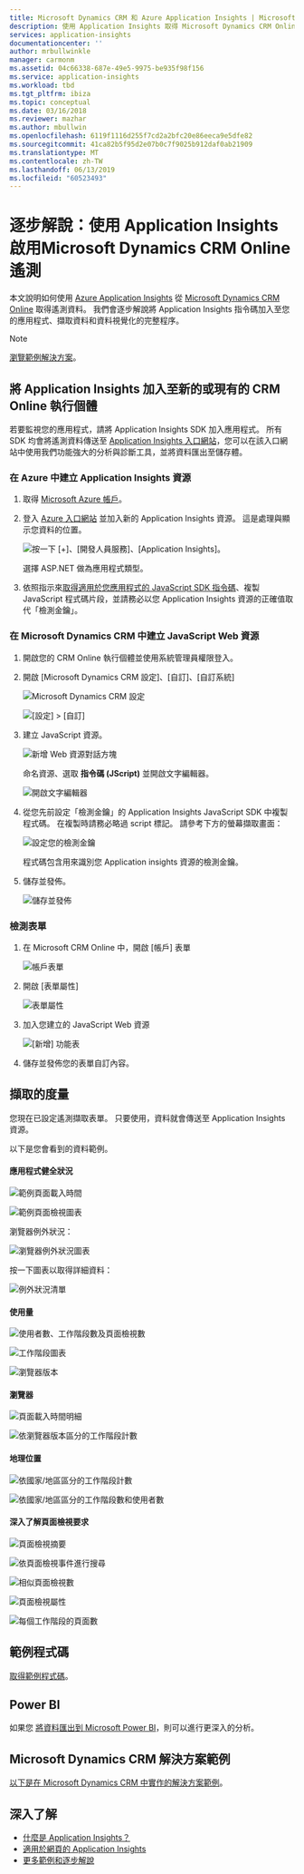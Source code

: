 ```yaml
---
title: Microsoft Dynamics CRM 和 Azure Application Insights | Microsoft Docs
description: 使用 Application Insights 取得 Microsoft Dynamics CRM Online 遙測。 設定、取得資料、視覺化與匯出的逐步解說。
services: application-insights
documentationcenter: ''
author: mrbullwinkle
manager: carmonm
ms.assetid: 04c66338-687e-49e5-9975-be935f98f156
ms.service: application-insights
ms.workload: tbd
ms.tgt_pltfrm: ibiza
ms.topic: conceptual
ms.date: 03/16/2018
ms.reviewer: mazhar
ms.author: mbullwin
ms.openlocfilehash: 6119f1116d255f7cd2a2bfc20e86eeca9e5dfe82
ms.sourcegitcommit: 41ca82b5f95d2e07b0c7f9025b912daf0ab21909
ms.translationtype: MT
ms.contentlocale: zh-TW
ms.lasthandoff: 06/13/2019
ms.locfileid: "60523493"
---
```

# <a name="walkthrough-enabling-telemetry-for-microsoft-dynamics-crm-online-using-application-insights"></a>逐步解說：使用 Application Insights 啟用Microsoft Dynamics CRM Online 遙測
本文說明如何使用 [Azure Application Insights](https://azure.microsoft.com/services/application-insights/) 從 [Microsoft Dynamics CRM Online](https://www.dynamics.com/) 取得遙測資料。 我們會逐步解說將 Application Insights 指令碼加入至您的應用程式、擷取資料和資料視覺化的完整程序。

> [!NOTE]
> [瀏覽範例解決方案](https://dynamicsandappinsights.codeplex.com/)。
> 
> 

## <a name="add-application-insights-to-new-or-existing-crm-online-instance"></a>將 Application Insights 加入至新的或現有的 CRM Online 執行個體
若要監視您的應用程式，請將 Application Insights SDK 加入應用程式。 所有 SDK 均會將遙測資料傳送至 [Application Insights 入口網站](https://portal.azure.com)，您可以在該入口網站中使用我們功能強大的分析與診斷工具，並將資料匯出至儲存體。

### <a name="create-an-application-insights-resource-in-azure"></a>在 Azure 中建立 Application Insights 資源
1. 取得 [Microsoft Azure 帳戶](https://azure.com/pricing)。 
2. 登入 [Azure 入口網站](https://portal.azure.com) 並加入新的 Application Insights 資源。 這是處理與顯示您資料的位置。

    ![按一下 [+]、[開發人員服務]、[Application Insights]。](./media/sample-mscrm/01.png)

    選擇 ASP.NET 做為應用程式類型。
3. 依照指示來[取得適用於您應用程式的 JavaScript SDK 指令碼](../../azure-monitor/app/javascript.md#set-up-application-insights-for-your-web-page)、複製 JavaScript 程式碼片段，並請務必以您 Application Insights 資源的正確值取代「檢測金鑰」。

### <a name="create-a-javascript-web-resource-in-microsoft-dynamics-crm"></a>在 Microsoft Dynamics CRM 中建立 JavaScript Web 資源
1. 開啟您的 CRM Online 執行個體並使用系統管理員權限登入。
2. 開啟 [Microsoft Dynamics CRM 設定]、[自訂]、[自訂系統]

    ![Microsoft Dynamics CRM 設定](./media/sample-mscrm/00001.png)

    ![[設定] > [自訂]](./media/sample-mscrm/00002.png)

1. 建立 JavaScript 資源。

    ![新增 Web 資源對話方塊](./media/sample-mscrm/07.png)

    命名資源、選取 **指令碼 (JScript)** 並開啟文字編輯器。

    ![開啟文字編輯器](./media/sample-mscrm/00004.png)
2. 從您先前設定「檢測金鑰」的 Application Insights JavaScript SDK 中複製程式碼。 在複製時請務必略過 script 標記。 請參考下方的螢幕擷取畫面：

    ![設定您的檢測金鑰](./media/sample-mscrm/000005.png)

    程式碼包含用來識別您 Application insights 資源的檢測金鑰。
3. 儲存並發佈。

    ![儲存並發佈](./media/sample-mscrm/00006.png)

### <a name="instrument-forms"></a>檢測表單
1. 在 Microsoft CRM Online 中，開啟 [帳戶] 表單

    ![帳戶表單](./media/sample-mscrm/00007.png)
2. 開啟 [表單屬性]

    ![表單屬性](./media/sample-mscrm/00008.png)
3. 加入您建立的 JavaScript Web 資源

    ![[新增] 功能表](./media/sample-mscrm/13.png)

4. 儲存並發佈您的表單自訂內容。

## <a name="metrics-captured"></a>擷取的度量
您現在已設定遙測擷取表單。 只要使用，資料就會傳送至 Application Insights 資源。

以下是您會看到的資料範例。

#### <a name="application-health"></a>應用程式健全狀況
![範例頁面載入時間](./media/sample-mscrm/15.png)

![範例頁面檢視圖表](./media/sample-mscrm/16.png)

瀏覽器例外狀況：

![瀏覽器例外狀況圖表](./media/sample-mscrm/17.png)

按一下圖表以取得詳細資料：

![例外狀況清單](./media/sample-mscrm/18.png)

#### <a name="usage"></a>使用量
![使用者數、工作階段數及頁面檢視數](./media/sample-mscrm/19.png)

![工作階段圖表](./media/sample-mscrm/20.png)

![瀏覽器版本](./media/sample-mscrm/21.png)

#### <a name="browsers"></a>瀏覽器
![頁面載入時間明細](./media/sample-mscrm/22.png)

![依瀏覽器版本區分的工作階段計數](./media/sample-mscrm/23.png)

#### <a name="geolocation"></a>地理位置
![依國家/地區區分的工作階段計數](./media/sample-mscrm/24.png)

![依國家/地區區分的工作階段數和使用者數](./media/sample-mscrm/25.png)

#### <a name="inside-page-view-request"></a>深入了解頁面檢視要求
![頁面檢視摘要](./media/sample-mscrm/26.png)

![依頁面檢視事件進行搜尋](./media/sample-mscrm/27.png)

![相似頁面檢視數](./media/sample-mscrm/28.png)

![頁面檢視屬性](./media/sample-mscrm/29.png)

![每個工作階段的頁面數](./media/sample-mscrm/30.png)

## <a name="sample-code"></a>範例程式碼
[取得範例程式碼](https://dynamicsandappinsights.codeplex.com/)。

## <a name="power-bi"></a>Power BI
如果您 [將資料匯出到 Microsoft Power BI](../../azure-monitor/app/export-power-bi.md )，則可以進行更深入的分析。

## <a name="sample-microsoft-dynamics-crm-solution"></a>Microsoft Dynamics CRM 解決方案範例
[以下是在 Microsoft Dynamics CRM 中實作的解決方案範例](https://dynamicsandappinsights.codeplex.com/)。

## <a name="learn-more"></a>深入了解
* [什麼是 Application Insights？](../../azure-monitor/app/app-insights-overview.md)
* [適用於網頁的 Application Insights](../../azure-monitor/app/javascript.md)
* [更多範例和逐步解說](../../azure-monitor/app/app-insights-overview.md)
